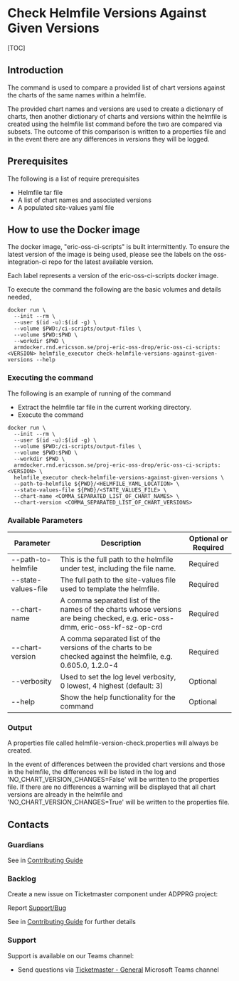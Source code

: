 # Check Helmfile Versions Against Given Versions

[TOC]

## Introduction
The command is used to compare a provided list of chart versions against the charts of the same names within a
helmfile.

The provided chart names and versions are used to create a dictionary of charts, then another dictionary of
charts and versions within the helmfile is created using the helmfile list command before the two are compared via
subsets. The outcome of this comparison is written to a properties file and in the event there are any differences in
versions they will be logged.

## Prerequisites
The following is a list of require prerequisites
- Helmfile tar file
- A list of chart names and associated versions
- A populated site-values yaml file

## How to use the Docker image
The docker image, "eric-oss-ci-scripts" is built intermittently.
To ensure the latest version of the image is being used, please see the labels on the oss-integration-ci
repo for the latest available version.

Each label represents a version of the eric-oss-ci-scripts docker image.

To execute the command the following are the basic volumes and details needed,
```
docker run \
  --init --rm \
  --user $(id -u):$(id -g) \
  --volume $PWD:/ci-scripts/output-files \
  --volume $PWD:$PWD \
  --workdir $PWD \
  armdocker.rnd.ericsson.se/proj-eric-oss-drop/eric-oss-ci-scripts:<VERSION> helmfile_executor check-helmfile-versions-against-given-versions --help
 ```

### Executing the command
The following is an example of running of the command
- Extract the helmfile tar file in the current working directory.
- Execute the command
```
docker run \
  --init --rm \
  --user $(id -u):$(id -g) \
  --volume $PWD:/ci-scripts/output-files \
  --volume $PWD:$PWD \
  --workdir $PWD \
  armdocker.rnd.ericsson.se/proj-eric-oss-drop/eric-oss-ci-scripts:<VERSION> \
  helmfile_executor check-helmfile-versions-against-given-versions \
  --path-to-helmfile ${PWD}/<HELMFILE_YAML_LOCATION> \
  --state-values-file ${PWD}/<STATE_VALUES_FILE> \
  --chart-name <COMMA_SEPARATED_LIST_OF_CHART_NAMES> \
  --chart-version <COMMA_SEPARATED_LIST_OF_CHART_VERSIONS>
```


### Available Parameters
| Parameter           | Description                                                                                                                  | Optional or Required |
|---------------------|------------------------------------------------------------------------------------------------------------------------------|----------------------|
| --path-to-helmfile  | This is the full path to the helmfile under test, including the file name.                                                   | Required             |
| --state-values-file | The full path to the site-values file used to template the helmfile.                                                         | Required             |
| --chart-name        | A comma separated list of the names of the charts whose versions are being checked, e.g. eric-oss-dmm, eric-oss-kf-sz-op-crd | Required             |
| --chart-version     | A comma separated list of the versions of the charts to be checked against the helmfile, e.g. 0.605.0, 1.2.0-4               | Required             |
| --verbosity         | Used to set the log level verbosity, 0 lowest, 4 highest  (default: 3)                                                       | Optional             |
| --help              | Show the help functionality for the command                                                                                  | Optional             |

### Output
A properties file called helmfile-version-check.properties will always be created.

In the event of differences between the provided chart versions and those in the helmfile, the differences will be
listed in the log and 'NO_CHART_VERSION_CHANGES=False' will be written to the properties file.
If there are no differences a warning will be displayed that all chart versions are already in the helmfile and
'NO_CHART_VERSION_CHANGES=True' will be written to the properties file.

## Contacts

### Guardians

See in [Contributing Guide](../../../Contribution_Guide.md)

### Backlog

Create a new issue on Ticketmaster component under ADPPRG project:

Report [Support/Bug](https://jira-oss.seli.wh.rnd.internal.ericsson.com/browse/IDUN-4091)

See in [Contributing Guide](../../../Contribution_Guide.md) for further details

### Support

Support is available on our Teams channel:

- Send questions via
  [Ticketmaster - General](https://teams.microsoft.com/l/channel/19%3a9f5ed758e3a6405daffee42e0284268b%40thread.skype/General?groupId=1483901a-b5c4-445a-b707-aa7a5d0c1b4c&tenantId=92e84ceb-fbfd-47ab-be52-080c6b87953f)
  Microsoft Teams channel

